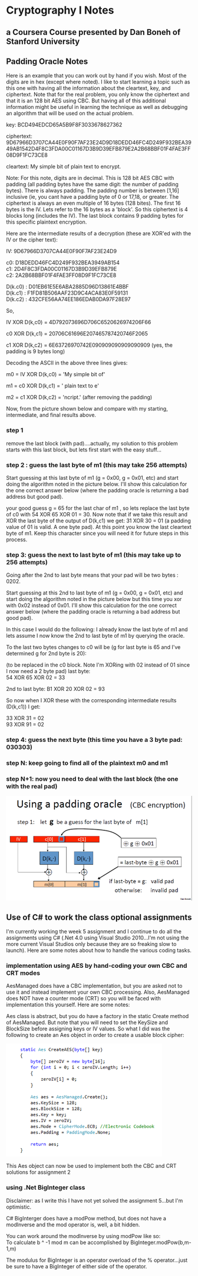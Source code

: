 # Cryptography I Notes

## a Coursera Course presented by Dan Boneh of Stanford University

## Padding Oracle Notes

Here is an example that you can work out by hand if you wish. Most of the digits are in hex (except where noted).
I like to start learning a topic such as this one with having all the information about the cleartext, key, and ciphertext. Note that for the real problem, you only know the ciphertext and that it is an 128 bit AES using CBC. But having all of this additional information might be useful in learning the technique as well as debugging an algorithm that will be used on the actual problem.

key: BCD494EDCD65A5B9F8F3033678627362

ciphertext: 9D67966D3707CA44E0F90F7AF23E24D9D18DEDD46FC4D249F932BEA3949AB1542D4F8C3FDA00C01167D3B9D39EFB879E2A2B68BBF01F4FAE3FF08D9F1FC73CE8

cleartext: My simple bit of plain text to encrypt.

Note: For this note, digits are in decimal. This is 128 bit AES CBC with padding (all padding bytes have the same digit: the number of padding bytes).
      There is always padding. The padding number is between [1,16] inclusive (ie, you cant have a padding byte of 0 or 17,18, or greater.
      The ciphertext is always an even multiple of 16 bytes (128 bites). The first 16 bytes is the IV. Lets refer to the 16 bytes as a 'block'.
      So this ciphertext is 4 blocks long (includes the IV). The last block contains 9 padding bytes for this specific plaintext encryption.

Here are the intermediate results of a decryption (these are XOR'ed with the IV or the cipher text):

IV: 9D67966D3707CA44E0F90F7AF23E24D9  

c0: D18DEDD46FC4D249F932BEA3949AB154  
c1: 2D4F8C3FDA00C01167D3B9D39EFB879E  
c2: 2A2B68BBF01F4FAE3FF08D9F1FC73CE8  

D(k.c0) : D01EB61E5E6ABA2885D96D13861E4BBF  
D(k.c1) : F1FD81B506AAF23D9C4ACA83E0F59131  
D(k.c2) : 432CFE56AA74EE186EDAB0DA97F28E97  

So,

IV XOR D(k,c0) = 4D792073696D706C6520626974206F66  

c0 XOR D(k,c1) = 20706C61696E207465787420746F2065  

c1 XOR D(k,c2) = 6E63726970742E090909090909090909  (yes, the padding is 9 bytes long)  


Decoding the ASCII in the above three lines gives:

m0 = IV XOR D(k,c0) = 'My simple bit of'  

m1 = c0 XOR D(k,c1) = ' plain text to e'  

m2 = c1 XOR D(k,c2) = 'ncript.'  (after removing the padding)


Now, from the picture shown below and compare with my starting, intermediate, and final results above.


### step 1

remove the last block (with pad)....actually, my solution to this problem starts with this last block, but lets first start with the easy stuff...

### step 2 : guess the last byte of m1 (this may take 256 attempts)

Start guessing at this last byte of m1 (g = 0x00, g = 0x01, etc) and start doing the algorithm noted in the picture below. I'll show this calculation for the one correct answer below (where the padding oracle is returning a bad address but good pad).

your good guess g = 65 for the last char of m1 , so lets replace the last byte of c0 with
54 XOR 65 XOR 01 = 30. Now note that if we take this result and XOR  the last byte of the output of D(k,c1) we get:
31 XOR 30 = 01 (a padding value of 01 is valid. A one byte pad). At this point you know the last cleartext byte of m1. Keep this character since you will need it for future steps in this process.

### step 3: guess the next to last byte of m1 (this may take up to 256 attempts)

Going after the 2nd to last byte means that your pad will be two bytes : 0202.

Start guessing at this 2nd to last byte of m1 (g = 0x00, g = 0x01, etc) and start doing the algorithm noted in the picture below but this time you xor with 0x02 instead of 0x01. I'll show this calculation for the one correct answer below (where the padding oracle is returning a bad address but good pad).

In this case I would do the following: I already know the last byte of m1 and lets assume I now know the 2nd to last byte of m1 by querying the oracle.

To the last two bytes changes to c0 will be (g for last byte is 65 and I've determined g for 2nd byte is 20): 

(to be replaced in the c0 block. Note I'm XORing with 02 instead of 01 since I now need a 2 byte pad)
last byte:  
54 XOR 65 XOR 02 = 33

2nd to last byte: B1 XOR 20 XOR 02 = 93

So now when I XOR these with the corresponding intermediate results (D(k,c1)) I get:

33 XOR 31 = 02  
93 XOR 91 = 02  

### step 4: guess the next byte (this time you have a 3 byte pad: 030303)

### step N: keep going to find all of the plaintext m0 and m1

### step N+1: now you need to deal with the last block (the one with the real pad)

![alt text](https://github.com/pmPartch/CryptoI/raw/master/CBC_decode.PNG "AES with CBC")

## Use of C# to work the class optional assignments

I'm currently working the week 5 assignment and I continue to do all the assignments using C# (.Net 4.0 using Visual Studio 2010...I'm not using the more current Visual Studios only because they are so freaking slow to launch). Here are some notes about how to handle the various coding tasks.

### implementation using AES by hand-coding your own CBC and CRT modes

AesManaged does have a CBC implementation, but you are asked not to use it and instead implement your own CBC processing. Also, AesManaged does NOT have a counter mode (CRT) so you will be faced with implementation this yourself. Here are some notes:

Aes class is abstract, but you do have a factory in the static Create method of AesManaged.
But note that you will need to set the KeySize and BlockSize before assigning keys or IV values. So what I did was the following to create an Aes object in order to create a usable block cipher:

![alt text](https://github.com/pmPartch/CryptoI/raw/master/aes_factory.PNG "Aes Factory")

This Aes object can now be used to implement both the CBC and CRT solutions for assignment 2

### using .Net BigInteger class

Disclaimer: as I write this I have not yet solved the assignment 5...but I'm optimistic.

C# BigInterger does have a modPow method, but does not have a modInverse and the mod operator is, well, a bit hidden.

You can work around the modInverse by using modPow like so:  
To calculate  b ^ -1 mod m can be accomplished by BigInteger.modPow(b,m-1,m)

The modulus for BigInteger is an operator overload of the % operator...just be sure to have a BigInteger of either side of the operator.
